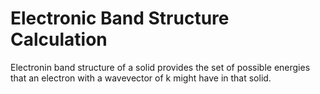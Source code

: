 # Electronic Band Structure Calculation
Electronin band structure of a solid provides the set of possible energies that an electron with a wavevector of k might have in that solid.  
